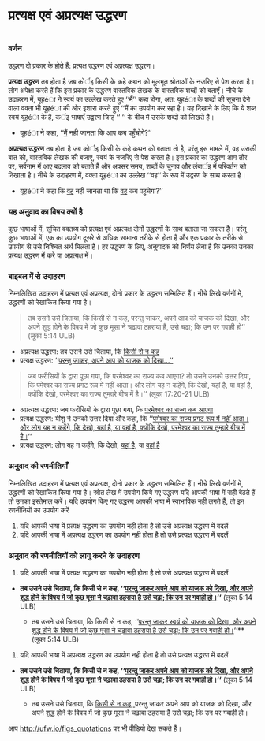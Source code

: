 # प्रत्यक्ष एवं अप्रत्यक्ष उद्धरण

 #

### वर्णन

उद्धरण दो प्रकार के होते हैं: प्रत्यक्ष उद्धरण एवं अप्रत्यक्ष उद्धरण।

**प्रत्यक्ष उद्धरण** तब होता है जब कोर्इ किसी के कहे कथन को मूलभूत श्रोताओं के नजरिए से पेश करता है। लोग अपेक्षा करते हैं कि इस प्रकार के उद्धरण वास्तविक लेखक के वास्तविक शब्दों को बताएँ। नीचे के उदाहरण में, यूहéा ने स्वयं का उल्लेख करते हुए ‘‘मैं’’ कहा होगा, अत: यूहéा के शब्दों की सूचना देने वाला वक्ता भी यूहéा की ओर इशारा करते हुए ‘‘मैं का उपयोग कर रहा है। यह दिखाने के लिए कि ये शब्द स्वयं यूहéा के हैं, कर्इ भाषाएँ उद्वरण चिन्ह ‘‘ ‘‘ के बीच में उसके शब्दों को लिखते हैं।

* यूहéा ने कहा, ‘‘<u>मैं</u> नही जानता कि आप कब पहुँचोगे?’’

**अप्रत्यक्ष उद्धरण** तब होता है जब कोर्इ किसी के कहे कथन को बताता तो है, परंतु इस मामले में, वह उसकी बात को, वास्तविक लेखक की बजाए, स्वयं के नजरिए से पेश करता है। इस प्रकार का उद्धरण आम तौर पर, सर्वनाम में आए बदलाव को बताते हैं और अक्सर समय, शब्दों के चुनाव और लंबार्इ में परिवर्तन को दिखाता है। नीचे के उदाहरण में, वक्ता यूहéा का उल्लेख ‘‘वह’’ के रूप में उद्वरण के साथ करता है।

* यूहéा ने कहा कि <u>वह</u> नही जानता था कि <u>वह</u> कब पहुचेगा?’’

### यह अनुवाद का विषय क्यों है

कुछ भाषाओं में, सूचित वक्तव्य को प्रत्यक्ष एवं अप्रत्यक्ष दोनों उद्धरणों के साथ बताता जा सकता है। परंतु कुछ भाषाओं में, एक का उपयोग दूसरे से अधिक सामान्य तरीके से होता है और एक प्रकार के तरीके से उपयोग से उसे निश्चित अर्थ मिलता है। हर उद्धरण के लिए, अनुवादक को निर्णय लेना है कि उनका उनका प्रत्यक्ष उद्धरण में करे या अप्रत्यक्ष में। 

### बाइबल में से उदाहरण

निम्नलिखित उदाहरण में प्रत्यक्ष एवं अप्रत्यक्ष, दोनो प्रकार के उद्धरण सम्मिलित हैं। नीचे लिखे वर्णनों में, उद्धरणों को रेखांकित किया गया है।

>तब उसने उसे चिताया, कि किसी से न कह, परन्तु जाकर, अपने आप को याजक को दिखा, और अपने शुद्ध होने के विषय में जो कुछ मूसा ने चढ़ावा ठहराया है, उसे चढ़ा; कि उन पर गवाही हो’’ (लूका 5:14 ULB)

* अप्रत्यक्ष उद्धरण: तब उसने उसे चिताया, कि <u>किसी से न कह</u>
* प्रत्यक्ष उद्धरण: ‘‘<u>परन्तु जाकर, अपने आप को याजक को दिखा...’’</u>

>जब फरीसियों के द्वारा पूछा गया, कि परमेश्वर का राज्य कब आएगा? तो उसने उनको उत्तर दिया, कि पमेश्वर का राज्य प्रगट रूप में नहीं आता। और लोग यह न कहेंगे, कि देखो, यहां है, या वहां है, क्योंकि देखो, परमेश्वर का राज्य तुम्हारे बीच में है।’’ (लूका 17:20-21 ULB)

* अप्रत्यक्ष उद्धरण: जब फरीसियों के द्वारा पूछा गया, कि <u>परमेश्वर का राज्य कब आएगा</u>
* प्रत्यक्ष उद्धरण: यीशु ने उनको उत्तर दिया और कहा, कि ‘‘<u>पमेश्वर का राज्य प्रगट रूप में नहीं आता। और लोग यह न कहेंगे, कि देखो, यहां है, या वहां है, क्योंकि देखो, परमेश्वर का राज्य तुम्हारे बीच में है।</u>‘‘
* प्रत्यक्ष उद्धरण: लोग यह न कहेंगे, कि देखो, <u>यहां है</u>, या <u>वहां है</u>

### अनुवाद की रणनीतियाँ

निम्नलिखित उदाहरण में प्रत्यक्ष एवं अप्रत्यक्ष, दोनो प्रकार के उद्धरण सम्मिलित हैं। नीचे लिखे वर्णनों में, उद्धरणों को रेखांकित किया गया है। स्रोत लेख में उपयोग किये गए उद्धरण यदि आपकी भाषा में सही बैठते हैं तो उनका इस्तेमाल करें। यदि उपयोग किए गए उद्धरण आपकी भाषा में स्वाभाविक नही लगते हैं, तो इन रणनीतियों का उपयोग करें

1. यदि आपकी भाषा में प्रत्यक्ष उद्धरण का उपयोग नही होता है तो उसे अप्रत्यक्ष उद्धरण में बदलें
1. यदि आपकी भाषा में अप्रत्यक्ष उद्धरण का उपयोग नही होता है तो उसे प्रत्यक्ष उद्धरण में बदलें

### अनुवाद की रणनीतियों को लागु करने के उदाहरण

1. यदि आपकी भाषा में प्रत्यक्ष उद्धरण का उपयोग नही होता है तो उसे अप्रत्यक्ष उद्धरण में बदलें

* **तब उसने उसे चिताया, कि किसी से न कह, ‘‘<u>परन्तु जाकर अपने आप को याजक को दिखा, और अपने शुद्ध होने के विषय में जो कुछ मूसा ने चढ़ावा ठहराया है उसे चढ़ा; कि उन पर गवाही हो।</u>‘‘** (लूका 5:14 ULB)

	* तब उसने उसे चिताया, कि किसी से न कह, ‘‘<u>परन्तु जाकर स्वयं को याजक को दिखा, और अपने शुद्ध होने के विषय में जो कुछ मूसा ने चढ़ावा ठहराया है उसे चढ़ा; कि उन पर गवाही हो।</u>‘‘** (लूका 5:14 ULB)

1. यदि आपकी भाषा में अप्रत्यक्ष उद्धरण का उपयोग नही होता है तो उसे प्रत्यक्ष उद्धरण में बदलें

* **तब उसने उसे चिताया, कि किसी से न कह, ‘‘<u>परन्तु जाकर अपने आप को याजक को दिखा, और अपने शुद्ध होने के विषय में जो कुछ मूसा ने चढ़ावा ठहराया है उसे चढ़ा; कि उन पर गवाही हो।</u>‘‘** (लूका 5:14 ULB)

	* तब उसने उसे चिताया, कि <u>किसी से न कह, </u> परन्तु जाकर अपने आप को याजक को दिखा, और अपने शुद्ध होने के विषय में जो कुछ मूसा ने चढ़ावा ठहराया है उसे चढ़ा; कि उन पर गवाही हो।

आप http://ufw.io/figs_quotations पर भी वीडियो देख सकते हैं।

